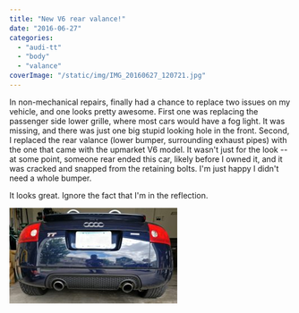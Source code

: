 ```yaml
---
title: "New V6 rear valance!"
date: "2016-06-27"
categories: 
  - "audi-tt"
  - "body"
  - "valance"
coverImage: "/static/img/IMG_20160627_120721.jpg"
---
```


In non-mechanical repairs, finally had a chance to replace two issues on my vehicle, and one looks pretty awesome. First one was replacing the passenger side lower grille, where most cars would have a fog light. It was missing, and there was just one big stupid looking hole in the front. Second, I replaced the rear valance (lower bumper, surrounding exhaust pipes) with the one that came with the upmarket V6 model. It wasn't just for the look -- at some point, someone rear ended this car, likely before I owned it, and it was cracked and snapped from the retaining bolts. I'm just happy I didn't need a whole bumper.  
  
It looks great. Ignore the fact that I'm in the reflection.  
  

[![](/static/img/IMG_20160627_120721-300x171.jpg)](http://nicholasmelnick.com/wp-content/uploads/2016/06/IMG_20160627_120721.jpg)
